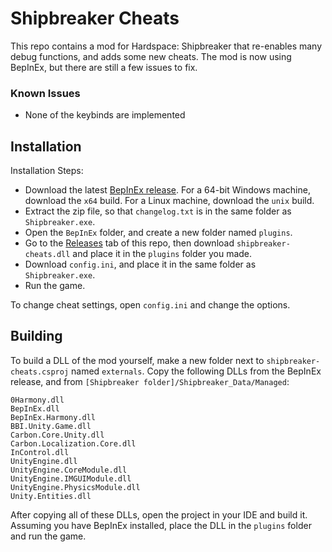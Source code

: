 # Shipbreaker Cheats

This repo contains a mod for Hardspace: Shipbreaker that re-enables many debug functions, and adds some new cheats. The mod is now using BepInEx, but there are still a few issues to fix.

### Known Issues
- None of the keybinds are implemented

## Installation
Installation Steps:
- Download the latest [BepInEx release](https://github.com/BepInEx/BepInEx/releases/tag/v5.4.19). For a 64-bit Windows machine, download the `x64` build. For a Linux machine, download the `unix` build.
- Extract the zip file, so that `changelog.txt` is in the same folder as `Shipbreaker.exe`.
- Open the `BepInEx` folder, and create a new folder named `plugins`.
- Go to the [Releases](https://github.com/Torphedo/shipbreaker-cheats-1/releases) tab of this repo, then download `shipbreaker-cheats.dll` and place it in the `plugins` folder you made.
- Download `config.ini`, and place it in the same folder as `Shipbreaker.exe`.
- Run the game.

To change cheat settings, open `config.ini` and change the options.

## Building
To build a DLL of the mod yourself, make a new folder next to `shipbreaker-cheats.csproj` named `externals`. Copy the following DLLs from the BepInEx release, and from `[Shipbreaker folder]/Shipbreaker_Data/Managed`:

```
0Harmony.dll
BepInEx.dll
BepInEx.Harmony.dll
BBI.Unity.Game.dll
Carbon.Core.Unity.dll
Carbon.Localization.Core.dll
InControl.dll
UnityEngine.dll
UnityEngine.CoreModule.dll
UnityEngine.IMGUIModule.dll
UnityEngine.PhysicsModule.dll
Unity.Entities.dll
```

After copying all of these DLLs, open the project in your IDE and build it.
Assuming you have BepInEx installed, place the DLL in the `plugins` folder and run the game.
